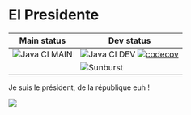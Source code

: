# El Presidente

| Main status                                                  | Dev status                                                   |
| ------------------------------------------------------------ | ------------------------------------------------------------ |
| ![Java CI MAIN](https://github.com/Nouuu/el-presidente/workflows/Java%20CI%20MAIN/badge.svg) | ![Java CI DEV](https://github.com/Nouuu/el-presidente/workflows/Java%20CI%20DEV/badge.svg) [![codecov](https://codecov.io/gh/Nouuu/el-presidente/branch/dev/graph/badge.svg?token=MV0CMTYZ2R)](https://app.codecov.io/gh/Nouuu/el-presidente/branch/dev/) |
|                                                              | ![Sunburst](https://codecov.io/gh/Nouuu/el-presidente/branch/dev/graphs/sunburst.svg?token=MV0CMTYZ2R) |

Je suis le président, de la république euh !

[![](http://img.youtube.com/vi/SzM0UPFrb-k/2.jpg)](http://www.youtube.com/watch?v=SzM0UPFrb-k "")
